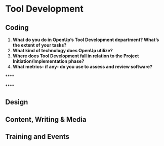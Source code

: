 # Tool Development

## Coding

1. **What do you do in OpenUp’s Tool Development department? What’s the extent of your tasks?**
2. **What kind of technology does OpenUp utilize?**
3. **Where does Tool Development fall in relation to the Project Initiation/Implementation phase?**
4. **What metrics- if any- do you use to assess and review software?** 

\*\*\*\*

\*\*\*\*



## Design

## Content, Writing & Media

## Training and Events



